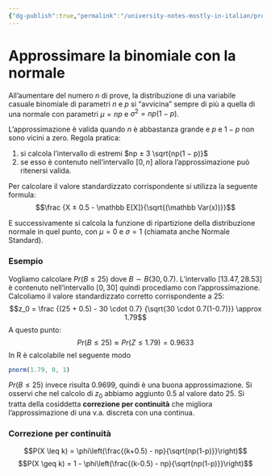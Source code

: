```yaml
---
{"dg-publish":true,"permalink":"/university-notes-mostly-in-italian/probabilita-statistica-and-knowledge-discovery/teoria/approssimare-la-binomiale-con-la-normale/","created":"2023-01-23T01:44:51.980+01:00","updated":"2023-01-23T01:44:51.980+01:00"}
---
```


# Approssimare la binomiale con la normale
All’aumentare del numero $n$ di prove, la distribuzione di una variabile casuale binomiale di parametri $n$ e $p$ si “avvicina” sempre di più a quella di una normale con parametri $\mu = np$ e $\sigma^2 = np(1 − p)$.

L’approssimazione è valida quando $n$ è abbastanza grande e $p$ e $1 − p$ non sono vicini a zero.
Regola pratica:
1. si calcola l’intervallo di estremi $np ± 3 \sqrt{np(1 − p)}$
2. se esso è contenuto nell’intervallo $[0, n]$ allora l’approssimazione può ritenersi valida.

Per calcolare il valore standardizzato corrispondente si utilizza la seguente formula:
$$\frac {X ± 0.5 - \mathbb E[X]}{\sqrt{(\mathbb Var(x))}}$$

E successivamente si calcola la funzione di ripartizione della distribuzione normale in quel punto, con $\mu = 0$ e $\sigma = 1$ (chiamata anche Normale Standard).

### Esempio
Vogliamo calcolare $Pr(B \leq 25)$ dove $B ∼ B(30, 0.7)$. L’intervallo $[13.47, 28.53]$ è contenuto nell’intervallo $[0, 30]$ quindi procediamo con l’approssimazione. Calcoliamo il valore standardizzato corretto corrispondente a 25:
$$z_0 = \frac {(25 + 0.5) - 30 \cdot 0.7} {\sqrt{30 \cdot 0.7(1-0.7)}} \approx 1.79$$
A questo punto:
$$Pr(B \leq 25) \approx Pr(Z \leq 1.79) = 0.9633$$
In R è calcolabile nel seguente modo
```js
pnorm(1.79, 0, 1)
```
$Pr(B \leq 25)$ invece risulta $0.9699$, quindi è una buona approssimazione.
Si osservi che nel calcolo di $z_0$ abbiamo aggiunto $0.5$ al valore dato $25$. Si tratta della cosiddetta **correzione per continuità** che migliora l’approssimazione di una v.a. discreta con una continua.

### Correzione per continuità
$$P(X \leq k) = \phi\left(\frac{(k+0.5) - np}{\sqrt{np(1-p)}}\right)$$
$$P(X \geq k) = 1 - \phi\left(\frac{(k-0.5) - np}{\sqrt{np(1-p)}}\right)$$